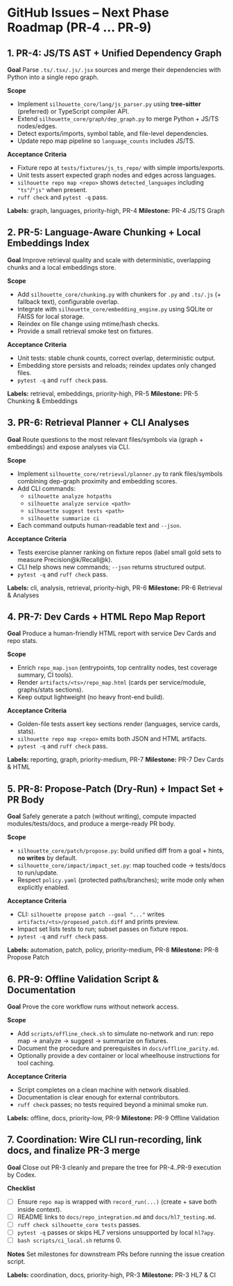 # GitHub Issues – Next Phase Roadmap (PR‑4 … PR‑9)

## 1. PR-4: JS/TS AST + Unified Dependency Graph
**Goal**
Parse `.ts/.tsx/.js/.jsx` sources and merge their dependencies with Python into a single repo graph.

**Scope**
- Implement `silhouette_core/lang/js_parser.py` using **tree-sitter** (preferred) or TypeScript compiler API.
- Extend `silhouette_core/graph/dep_graph.py` to merge Python + JS/TS nodes/edges.
- Detect exports/imports, symbol table, and file-level dependencies.
- Update repo map pipeline so `language_counts` includes JS/TS.

**Acceptance Criteria**
- Fixture repo at `tests/fixtures/js_ts_repo/` with simple imports/exports.
- Unit tests assert expected graph nodes and edges across languages.
- `silhouette repo map <repo>` shows `detected_languages` including `"ts"`/`"js"` when present.
- `ruff check` and `pytest -q` pass.

**Labels:** graph, languages, priority-high, PR-4
**Milestone:** PR-4 JS/TS Graph

## 2. PR-5: Language‑Aware Chunking + Local Embeddings Index
**Goal**
Improve retrieval quality and scale with deterministic, overlapping chunks and a local embeddings store.

**Scope**
- Add `silhouette_core/chunking.py` with chunkers for `.py` and `.ts/.js` (+ fallback text), configurable overlap.
- Integrate with `silhouette_core/embedding_engine.py` using SQLite or FAISS for local storage.
- Reindex on file change using mtime/hash checks.
- Provide a small retrieval smoke test on fixtures.

**Acceptance Criteria**
- Unit tests: stable chunk counts, correct overlap, deterministic output.
- Embedding store persists and reloads; reindex updates only changed files.
- `pytest -q` and `ruff check` pass.

**Labels:** retrieval, embeddings, priority-high, PR-5
**Milestone:** PR-5 Chunking & Embeddings

## 3. PR-6: Retrieval Planner + CLI Analyses
**Goal**
Route questions to the most relevant files/symbols via (graph + embeddings) and expose analyses via CLI.

**Scope**
- Implement `silhouette_core/retrieval/planner.py` to rank files/symbols combining dep-graph proximity and embedding scores.
- Add CLI commands:
  - `silhouette analyze hotpaths`
  - `silhouette analyze service <path>`
  - `silhouette suggest tests <path>`
  - `silhouette summarize ci`
- Each command outputs human-readable text and `--json`.

**Acceptance Criteria**
- Tests exercise planner ranking on fixture repos (label small gold sets to measure Precision@k/Recall@k).
- CLI help shows new commands; `--json` returns structured output.
- `pytest -q` and `ruff check` pass.

**Labels:** cli, analysis, retrieval, priority-high, PR-6
**Milestone:** PR-6 Retrieval & Analyses

## 4. PR-7: Dev Cards + HTML Repo Map Report
**Goal**
Produce a human-friendly HTML report with service Dev Cards and repo stats.

**Scope**
- Enrich `repo_map.json` (entrypoints, top centrality nodes, test coverage summary, CI tools).
- Render `artifacts/<ts>/repo_map.html` (cards per service/module, graphs/stats sections).
- Keep output lightweight (no heavy front-end build).

**Acceptance Criteria**
- Golden-file tests assert key sections render (languages, service cards, stats).
- `silhouette repo map <repo>` emits both JSON and HTML artifacts.
- `pytest -q` and `ruff check` pass.

**Labels:** reporting, graph, priority-medium, PR-7
**Milestone:** PR-7 Dev Cards & HTML

## 5. PR-8: Propose‑Patch (Dry‑Run) + Impact Set + PR Body
**Goal**
Safely generate a patch (without writing), compute impacted modules/tests/docs, and produce a merge-ready PR body.

**Scope**
- `silhouette_core/patch/propose.py`: build unified diff from a goal + hints, **no writes** by default.
- `silhouette_core/impact/impact_set.py`: map touched code → tests/docs to run/update.
- Respect `policy.yaml` (protected paths/branches); write mode only when explicitly enabled.

**Acceptance Criteria**
- CLI: `silhouette propose patch --goal "..."` writes `artifacts/<ts>/proposed_patch.diff` and prints preview.
- Impact set lists tests to run; subset passes on fixture repos.
- `pytest -q` and `ruff check` pass.

**Labels:** automation, patch, policy, priority-medium, PR-8
**Milestone:** PR-8 Propose Patch

## 6. PR-9: Offline Validation Script & Documentation
**Goal**
Prove the core workflow runs without network access.

**Scope**
- Add `scripts/offline_check.sh` to simulate no-network and run: repo map → analyze → suggest → summarize on fixtures.
- Document the procedure and prerequisites in `docs/offline_parity.md`.
- Optionally provide a dev container or local wheelhouse instructions for tool caching.

**Acceptance Criteria**
- Script completes on a clean machine with network disabled.
- Documentation is clear enough for external contributors.
- `ruff check` passes; no tests required beyond a minimal smoke run.

**Labels:** offline, docs, priority-low, PR-9
**Milestone:** PR-9 Offline Validation

## 7. Coordination: Wire CLI run-recording, link docs, and finalize PR-3 merge
**Goal**
Close out PR-3 cleanly and prepare the tree for PR-4..PR-9 execution by Codex.

**Checklist**
- [ ] Ensure `repo map` is wrapped with `record_run(...)` (create + save both inside context).
- [ ] README links to `docs/repo_integration.md` and `docs/hl7_testing.md`.
- [ ] `ruff check silhouette_core tests` passes.
- [ ] `pytest -q` passes or skips HL7 versions unsupported by local `hl7apy`.
- [ ] `bash scripts/ci_local.sh` returns 0.

**Notes**
Set milestones for downstream PRs before running the issue creation script.

**Labels:** coordination, docs, priority-high, PR-3
**Milestone:** PR-3 HL7 & CI
